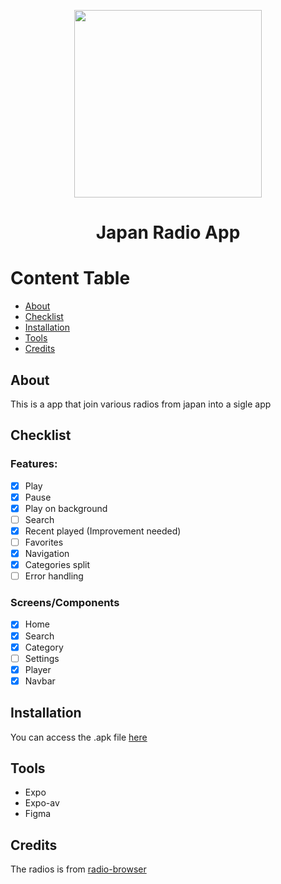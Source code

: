 <p align="center">
<img src="https://user-images.githubusercontent.com/51789882/219218969-fd009ff0-143a-4e60-a6fb-de1a6e7d1338.png" width="300" height="300" >
  <h1 align="center">Japan Radio App</h1>
</p>

Content Table
=================
<!--ts-->
   * [About](#about)
   * [Checklist](#checklist)
   * [Installation](#installation)
   * [Tools](#tools)
   * [Credits](#credits)
<!--te-->

## About
This is a app that join various radios from japan into a sigle app

## Checklist

### Features:
- [x] Play
- [x] Pause
- [x] Play on background
- [ ] Search
- [x] Recent played (Improvement needed)
- [ ] Favorites
- [x] Navigation
- [x] Categories split
- [ ] Error handling

### Screens/Components
- [x] Home
- [x] Search
- [x] Category
- [ ] Settings
- [x] Player
- [x] Navbar

## Installation
You can access the .apk file [here](https://github.com/nailtonvital/japan-radio-app/releases/tag/beta)

## Tools
- Expo
- Expo-av
- Figma

## Credits
The radios is from [radio-browser](https://api.radio-browser.info/)
